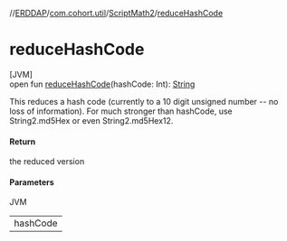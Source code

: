//[ERDDAP](../../../index.md)/[com.cohort.util](../index.md)/[ScriptMath2](index.md)/[reduceHashCode](reduce-hash-code.md)

# reduceHashCode

[JVM]\
open fun [reduceHashCode](reduce-hash-code.md)(hashCode: Int): [String](https://docs.oracle.com/en/java/javase/21/docs/api/java.base/java/lang/String.html)

This reduces a hash code (currently to a 10 digit unsigned number -- no loss of information). For much stronger than hashCode, use String2.md5Hex or even String2.md5Hex12.

#### Return

the reduced version

#### Parameters

JVM

| |
|---|
| hashCode |